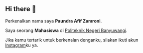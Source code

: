 ## Hi there 👋

<!--
**Pafaz/Pafaz** is a ✨ _special_ ✨ repository because its `README.md` (this file) appears on your GitHub profile.

Here are some ideas to get you started:

- 🔭 I’m currently working on ...
- 🌱 I’m currently learning ...
- 👯 I’m looking to collaborate on ...
- 🤔 I’m looking for help with ...
- 💬 Ask me about ...
- 📫 How to reach me: ...
- 😄 Pronouns: ...
- ⚡ Fun fact: ...
-->
Perkenalkan nama saya **Paundra Afif Zamroni**.<br>

Saya seorang **Mahasiswa** di [Politeknik Negeri Banyuwangi](https://www.dicoding.com/).<br>

Jika kamu tertarik untuk berkenalan denganku, silakan ikuti akun [Instagram](https://www.instagram.com/paundrafif/)ku ya.

